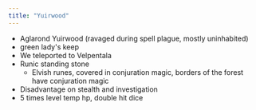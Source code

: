 ```yaml
---
title: "Yuirwood"
---
```


- Aglarond Yuirwood (ravaged during spell plague, mostly uninhabited)
- green lady's keep
- We teleported to Velpentala
- Runic standing stone
  - Elvish runes, covered in conjuration magic, borders of the forest have conjuration magic
- Disadvantage on stealth and investigation
- 5 times level temp hp, double hit dice
